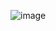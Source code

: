 ![image](https://github.com/himansh19/Cryptography-Algorithm/assets/89848299/9e24fc3c-54bf-4af2-905f-e3e662d4c22d)

